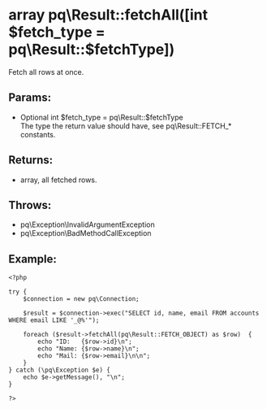 # array pq\Result::fetchAll([int $fetch_type = pq\Result::$fetchType])

Fetch all rows at once.

## Params:

* Optional int $fetch_type = pq\Result::$fetchType  
  The type the return value should have, see pq\Result::FETCH_* constants.

## Returns:

* array, all fetched rows.

## Throws:

* pq\Exception\InvalidArgumentException
* pq\Exception\BadMethodCallException

## Example:

	<?php

	try {
		$connection = new pq\Connection;
		
		$result = $connection->exec("SELECT id, name, email FROM accounts WHERE email LIKE '_@%'");
		
		foreach ($result->fetchAll(pq\Result::FETCH_OBJECT) as $row)  {
			echo "ID:   {$row->id}\n";
			echo "Name: {$row->name}\n";
			echo "Mail: {$row->email}\n\n";
		}
	} catch (\pq\Exception $e) {
		echo $e->getMessage(), "\n";
	}

	?>

